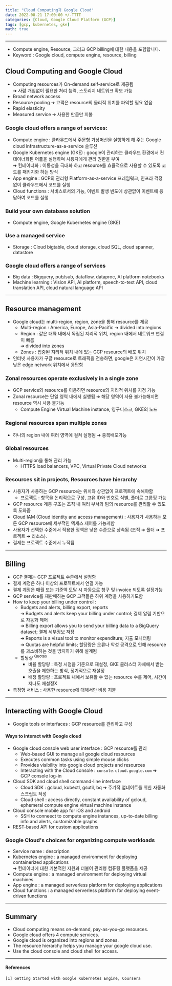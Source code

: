 ```yaml
---
title: "Cloud Computing과 Google Cloud"
date: 2022-08-21 17:00:00 +/-TTTT
categories: [Cloud, Google Cloud Platform (GCP)]
tags: [gcp, kubernetes, gke]
math: true
---
```




--------------------------

- Compute engine, Resource, 그리고 GCP billing에 대한 내용을 포함합니다.
- Keyword : Google cloud, compute engine, resource, billing



## **Cloud Computing and Google Cloud**
- Computing resources가 On-demand self-service로 제공됨   
➔ 사람 개입없이 필요한 처리 능력, 스토리지 네트워크 확보 가능
- Broad network access
- Resource pooling
➔ 고객은 resource의 물리적 위치를 파악할 필요 없음
- Rapid elasticity
- Measured service
➔ 사용한 만큼만 지불



### **Google cloud offers a range of services:**
- Compute engine : 클라우드에서 주문형 가상머신을 실행하게 해 주는 Google cloud infrastructure-as-a-service 솔루션
- Google Kubernetes engine (GKE) : google이 관리하는 클라우드 환경에서 컨테이너화된 어플을 실행하며 사용자에게 관리 권한을 부여   
➔ 컨테이너화 : 이동성을 극대화 하고 resource를 효율적으로 사용할 수 있도록 코드를 패키지화 하는 방식
- App engine : GCP의 관리형 Platform-as-a-service 프레임워크, 인프라 걱정없이 클라우드에서 코드를 실행
- Cloud functions : 서비스로서의 기능, 이벤트 발생 빈도에 상관없이 이벤트에 응답하여 코드를 실행



### **Build your own database solution**
- Compute engine, Google Kubernetes engine (GKE)



### **Use a managed service**
- Storage : Cloud bigtable, cloud storage, cloud SQL, cloud spanner, datastore



### **Google cloud offers a range of services**
- Big data : Bigquery, pub/sub, dataflow, dataproc, AI platform notebooks
- Machine learning : Vision API, AI platform, speech-to-text API, cloud translation API, cloud natural language API


----------------------
## **Resource management**
- Google cloud는 multi-region, region, zone을 통해 resource를 제공
  - Multi-region : America, Europe, Asia-Pacific ➔ divided into regions
  - Region : 같은 대륙 내에서 독립된 지리적 위치, region 내에서 네트워크 연결이 빠름   
  ➔ divided into zones
  - Zones : 집중된 지리적 위치 내에 있는 GCP resource의 배포 위치
- 인터넷 사용자가 구글 resource로 트래픽을 전송하면, google은 지연시간이 가장 낮은 edge network 위치에서 응답함



### **Zonal resources operate exclusively in a single zone**
- GCP service와 resource를 이용하면 resource의 지리적 위치를 지정 가능
- Zonal resource는 단일 영역 내에서 실행됨 ➔ 해당 영역이 사용 불가능해지면 resource 역시 사용 불가능
  - Compute Engine Virtual Machine instance, 영구디스크, GKE의 노드



### **Regional resources span multiple zones**
- 하나의 region 내에 여러 영역에 걸쳐 실행됨 ➔ 중복배포가능



### **Global resources**
- Multi-region을 통해 관리 가능
  - HTTPS load balancers, VPC, Virtual Private Cloud networks



### **Resources sit in projects, Resources have hierarchy**
- 사용자가 사용하는 GCP resource는 위치와 상관없이 프로젝트에 속해야함
  - 프로젝트 : 항목을 논리적으로 구성, 고유 ID와 번호로 식별, 폴더로 그룹핑 가능
- GCP resource 계층 구조는 조직 내 여러 부서와 팀의 resource를 관리할 수 있도록 도와줌
- Cloud IAM (Cloud identity and access management) : 사용자가 사용하는 모든 GCP resource에 세부적인 엑세스 제어를 가능케함
- 사용자가 선택한 수준에서 적용한 정책은 낮은 수준으로 상속됨 (조직 ➔ 폴더 ➔ 프로젝트 ➔ 리소스).
- 결제는 프로젝트 수준에서 누적됨




--------------------
## **Billing**
- GCP 결제는 GCP 프로젝트 수준에서 설정함
- 결제 계정은 하나 이상의 프로젝트에서 연결 가능
- 결제 계정은 매월 또는 기준액 도달 시 자동으로 청구 및 invoice 되도록 설정가능
- GCP service를 재판매하는 GCP 고객들은 하위 계정을 사용하기도함
- How to keep your billing under control :
  - Budgets and alerts, billing export, reports   
  ➔ Budgets and alerts keep your billing under control; 결제 알림 기반으로 자동화 제어   
  ➔ Billing export allows you to send your billing data to a BigQuery dataset; 결제 세부정보 저장   
  ➔ Reports is a visual tool to monitor expenditure; 지출 모니터링   
  ➔ Quotas are helpful limits; 할당량은 오류나 악성 공격으로 인해 resource를 과소비하는 것을 방지하기 위해 설계됨   
  - 할당량 <sup>Quotas</sup>
    - 비율 할당량 : 특정 시점을 기준으로 재설정, GKE 클러스터 자체에서 받는 호출을 제한하는 방식, 정기적으로 재설정
    - 배정 할당량 : 프로젝트 내에서 보유할 수 있는 resource 수를 제어, 시간이 지나도 재설정X
- 측정형 서비스 : 사용한 resource에 대해서만 비용 지불


---------------------
## **Interacting with Google Cloud**
- Google tools or interfaces : GCP resource를 관리하고 구성



#### **Ways to interact with Google cloud**
- Google cloud console web user interface : GCP resource를 관리
  - Web-based GUI to manage all google cloud resources
  - Executes common tasks using simple mouse clicks
  - Provides visibility into google cloud projects and resources
  - Interacting with the Cloud console : `console.cloud.google.com` ➔ GCP console log-in 
- Cloud SDK and cloud shell command-line interface
  - Cloud SDK : gcloud, kubectl, gsutil, bq ➔ 주기적 업데이트를 위한 자동화 스크립트 작성
  - Cloud shell : access directly, constant availability of gcloud, ephemeral compute engine virtual machine instance
- Cloud console mobile app for iOS and android
  - SSH to conneect to compute engine instances, up-to-date billing info and alerts, customizable graphs
- REST-based API for custom applications



### **Google Cloud's choices for organizing compute workloads**
- Service name : description
- Kubernetes engine : a managed environment for deploying containerized applications   
➔ 컨테이너에 대한 기본적인 지원과 더불어 관리형 컴퓨팅 플랫폼을 제공
- Compute engine : a managed environment for deploying virtual machines
- App engine : a managed serverless platform for deploying applications
- Cloud functions : a managed serverless platform for deploying event-driven functions


------------------
## **Summary**
- Cloud computing means on-demand, pay-as-you-go resources.
- Google cloud offers 4 compute services.
- Google cloud is organized into regions and zones.
- The resource hierarchy helps you manage your google cloud use.
- Use the cloud console and cloud shell for access.




----

#### **References**
```
[1] Getting Started with Google Kubernetes Engine, Coursera
```
